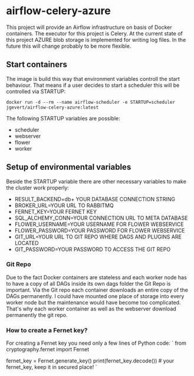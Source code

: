 # airflow-celery-azure
This project will provide an Airflow infrastructure on basis of Docker containers.
The executor for this project is Celery. At the current state of this project AZURE blob storage is implemented for writing log files. In the future this will change probably to be more flexible.

## Start containers
The image is build this way that environment variables controll the start behaviour. That means if a user decides to start a scheduler this will be controlled via STARTUP:

`
docker run -d --rm --name airflow-scheduler -e STARTUP=scheduler jgevert/airflow-celery-azure:latest
`

The following STARTUP variables are possible:
- scheduler
- webserver
- flower
- worker

## Setup of environmental variables
Beside the STARTUP variable there are other necessary variables to make the cluster work properly:
- RESULT_BACKEND=db+ YOUR DATABASE CONNECTION STRING
- BROKER_URL=YOUR URL TO RABBITMQ
- FERNET_KEY=YOUR FERNET KEY
- SQL_ALCHEMY_CONN=YOUR CONNECTION URL TO META DATABASE
- FLOWER_USERNAME=YOUR USERNAME FOR FLOWER WEBSERVICE
- FLOWER_PASSWORD=YOUR PASSWORD FOR FLOWER WEBSERVICE
- GIT_URL=YOUR URL TO GIT REPO WHERE DAGS AND PLUGINS ARE LOCATED
- GIT_PASSWORD=YOUR PASSWORD TO ACCESS THE GIT REPO

### Git Repo
Due to the fact Docker containers are stateless and each worker node has to have a copy of all DAGs inside its own dags folder the Git Repo is important.
Via the Git repo each container downloads an entire copy of the DAGs permanently. I could have mounted one place of storage into every worker node but the 
maintenance would have become too complicated. That's why each worker container as well as the webserver download permanently the git repo.

### How to create a Fernet key?
For creating a Fernet key you need only a few lines of Python code:
`
from cryptography.fernet import Fernet

fernet_key = Fernet.generate_key()
print(fernet_key.decode())  # your fernet_key, keep it in secured place!
`
